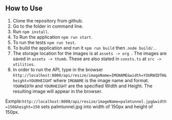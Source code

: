 ## How to Use ##
1) Clone the repository from github.
2) Go to the folder in command line.
3) Run ```npm install```.
4) To Run the application ```npm run start```.
5) To run the tests ```npm run test```.
6) To build the application and run it ```npm run build``` then .```node build/.```.
7) The storage location for the images is at ```assets -> org ```. The images are saved in ```assets -> thumb```. These are also stated in ```consts.ts``` at ``` src -> utilities ```.
8) In order to run the API, type in the browser ```http://localhost:8000/api/resize/imageName=IMGNAME&width=YOURWIDTH&height=YOURHEIGHT``` where ```IMGNAME``` is the image name and format. ```YOURWIDTH``` and ```YOURHEIGHT``` are the specified Width and Height. The resulting image will appear in the browser.

Exmple:```http://localhost:8000/api/resize/imageName=palmtunnel.jpg&width=150&height=150``` sets palmtunnel.jpg into width of 150px and height of 150px.
